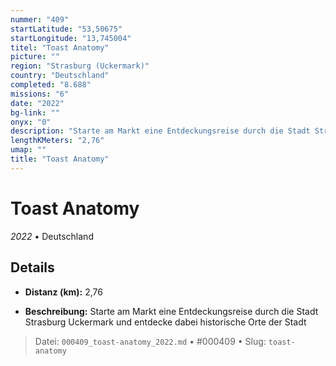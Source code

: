 ```yaml
---
nummer: "409"
startLatitude: "53,50675"
startLongitude: "13,745004"
titel: "Toast Anatomy"
picture: ""
region: "Strasburg (Uckermark)"
country: "Deutschland"
completed: "8.688"
missions: "6"
date: "2022"
bg-link: ""
onyx: "0"
description: "Starte am Markt eine Entdeckungsreise durch die Stadt Strasburg Uckermark und entdecke dabei historische Orte der Stadt"
lengthKMeters: "2,76"
umap: ""
title: "Toast Anatomy"
---
```

# Toast Anatomy

*2022* • Deutschland



## Details
- **Distanz (km):** 2,76



- **Beschreibung:** Starte am Markt eine Entdeckungsreise durch die Stadt Strasburg Uckermark und entdecke dabei historische Orte der Stadt



> Datei: `000409_toast-anatomy_2022.md` • #000409 • Slug: `toast-anatomy`
